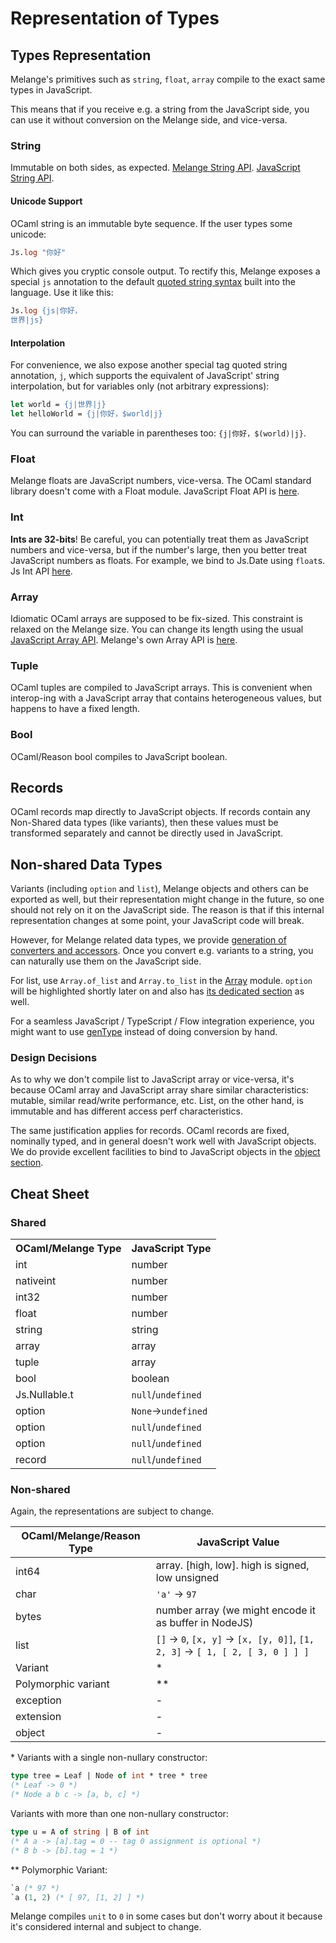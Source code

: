 <h1 data-nav-order="340">Representation of Types</h1>

## Types Representation

Melange's primitives such as `string`, `float`, `array` compile to the exact same types in JavaScript.

This means that if you receive e.g. a string from the JavaScript side, you can use it without conversion on the Melange side, and vice-versa.

<!-- TODO change link once docs become available -->
<!-- **Melange uses the same standard library as OCaml**; see the docs [here](https://reasonml.github.io/api/) (in Reason syntax). Additionally, we provide access to all the familiar JavaScript primitives [here](https://bucklescript.github.io/bucklescript/api/Js). You can mix and match these two. -->

### String

Immutable on both sides, as expected. [Melange String API](https://reasonml.github.io/api/String.html). [JavaScript String API](https://bucklescript.github.io/bucklescript/api/Js.String.html).

#### Unicode Support

OCaml string is an immutable byte sequence. If the user types some unicode:

```ocaml
Js.log "你好"
```

Which gives you cryptic console output. To rectify this, Melange exposes a special `js` annotation to the default [quoted string syntax](https://reasonml.github.io/docs/en/string-and-char.html#quoted-string) built into the language. Use it like this:

```ocaml
Js.log {js|你好，
世界|js}
```

#### Interpolation

For convenience, we also expose another special tag quoted string annotation, `j`, which supports the equivalent of JavaScript' string interpolation, but for variables only (not arbitrary expressions):

```ocaml
let world = {j|世界|j}
let helloWorld = {j|你好，$world|j}
```

You can surround the variable in parentheses too: `{j|你好，$(world)|j}`.

### Float

Melange floats are JavaScript numbers, vice-versa. The OCaml standard library doesn't come with a Float module. JavaScript Float API is [here](https://bucklescript.github.io/bucklescript/api/Js.Float.html).

### Int

**Ints are 32-bits**! Be careful, you can potentially treat them as JavaScript numbers and vice-versa, but if the number's large, then you better treat JavaScript numbers as floats. For example, we bind to Js.Date using `float`s. Js Int API [here](https://bucklescript.github.io/bucklescript/api/Js.Int.html).

### Array

Idiomatic OCaml arrays are supposed to be fix-sized. This constraint is relaxed on the Melange size. You can change its length using the usual [JavaScript Array API](https://bucklescript.github.io/bucklescript/api/Js.Array.html#VALdefault). Melange's own Array API is [here](https://reasonml.github.io/api/Array.html).

### Tuple

OCaml tuples are compiled to JavaScript arrays. This is convenient when interop-ing with a JavaScript array that contains heterogeneous values, but happens to have a fixed length.

### Bool

OCaml/Reason bool compiles to JavaScript boolean.

## Records

OCaml records map directly to JavaScript objects. If records contain any Non-Shared data types (like variants), then these values must be transformed separately and cannot be directly used in JavaScript.

## Non-shared Data Types

Variants (including `option` and `list`), Melange objects and others can be exported as well, but their representation might change in the future, so one should not rely on it on the JavaScript side. The reason is that if this internal representation changes at some point, your JavaScript code will break.

However, for Melange related data types, we provide [generation of converters and accessors](generate-converters-accessors.md). Once you convert e.g. variants to a string, you can naturally use them on the JavaScript side.

For list, use `Array.of_list` and `Array.to_list` in the [Array](https://reasonml.github.io/api/Array.html) module. `option` will be highlighted shortly later on and also has [its dedicated section](/docs/en/null-undefined-option) as well.

For a seamless JavaScript / TypeScript / Flow integration experience, you might
want to use [genType](https://github.com/cristianoc/gentype) instead of doing
conversion by hand.

### Design Decisions

As to why we don't compile list to JavaScript array or vice-versa, it's because OCaml array and JavaScript array share similar characteristics: mutable, similar read/write performance, etc. List, on the other hand, is immutable and has different access perf characteristics.

The same justification applies for records. OCaml records are fixed, nominally typed, and in general doesn't work well with JavaScript objects. We do provide excellent facilities to bind to JavaScript objects in the [object section](object.md).

<!-- TODO: playground link -->

## Cheat Sheet

### Shared

 <table style="width:100%">
  <tr>
    <th style="text-align: left">OCaml/Melange Type</th>
    <th style="text-align: left">JavaScript Type</th>
  </tr>
  <tr>
    <td style="text-align: left">int</td>
    <td style="text-align: left">number</td>
  </tr>
  <tr>
    <td style="text-align: left">nativeint</td>
    <td style="text-align: left">number</td>
  </tr>
  <tr>
    <td style="text-align: left">int32</td>
    <td style="text-align: left">number</td>
  </tr>
  <tr>
    <td style="text-align: left">float</td>
    <td style="text-align: left">number</td>
  </tr>
  <tr>
    <td style="text-align: left">string</td>
    <td style="text-align: left">string</td>
  </tr>
  <tr>
    <td style="text-align: left">array</td>
    <td style="text-align: left">array</td>
  </tr>
  <tr>
    <td style="text-align: left">tuple</td>
    <td style="text-align: left">array</td>
  </tr>
  <tr>
    <td style="text-align: left">bool</td>
    <td style="text-align: left">boolean</td>
  </tr>
  <tr>
    <td style="text-align: left">Js.Nullable.t</td>
    <td style="text-align: left"><code>null</code>/<code>undefined</code></td>
  </tr>
  <tr>
    <td style="text-align: left">option</td>
    <td style="text-align: left"><code>None</code>-><code>undefined</code></td>
  </tr>
  <tr>
    <td style="text-align: left">option</td>
    <td style="text-align: left"><code>null</code>/<code>undefined</code></td>
  </tr>
  <tr>
    <td style="text-align: left">option</td>
    <td style="text-align: left"><code>null</code>/<code>undefined</code></td>
  </tr>
  <tr>
    <td style="text-align: left">record</td>
    <td style="text-align: left"><code>null</code>/<code>undefined</code></td>
  </tr>
</table> 

<!-- Markdown tables are not supported in omd

OCaml/Melange/Reason Type | JavaScript Type
---------------------|---------------
int | number
nativeint | number
int32 | number
float | number
string | string
array | array
tuple | array. `(3, 4)` -> `[3, 4]`
bool | boolean
Js.Nullable.t | `null`/`undefined`
option | `None` -> `undefined`
option | `Some( Some .. Some (None))` -> internal representation
option | `Some other` -> other
record | object. `{x: 1; y: 2}` -> `{x: 1, y: 2}`
special `bs.deriving abstract` record | object -->

### Non-shared

Again, the representations are subject to change.

OCaml/Melange/Reason Type | JavaScript Value
---------------------|---------------
int64 | array. [high, low]. high is signed, low unsigned
char | `'a'` -> `97`
bytes | number array (we might encode it as buffer in NodeJS)
list | `[]` -> `0`, `[x, y]` -> `[x, [y, 0]]`, `[1, 2, 3]` -> `[ 1, [ 2, [ 3, 0 ] ] ]`
Variant | \*
Polymorphic variant | \*\*
exception | -
extension | -
object | -

\* Variants with a single non-nullary constructor:

```ocaml
type tree = Leaf | Node of int * tree * tree
(* Leaf -> 0 *)
(* Node a b c -> [a, b, c] *)
```

Variants with more than one non-nullary constructor:

```ocaml
type u = A of string | B of int
(* A a -> [a].tag = 0 -- tag 0 assignment is optional *)
(* B b -> [b].tag = 1 *)
```

\*\* Polymorphic Variant:

```ocaml
`a (* 97 *)
`a (1, 2) (* [ 97, [1, 2] ] *)
```

Melange compiles `unit` to `0` in some cases but don't worry about it because it's considered internal and subject to change.
